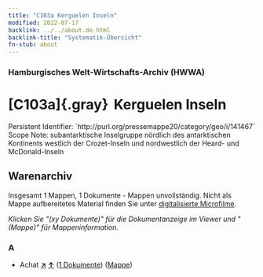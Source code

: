 ```yaml
---
title: "C103a Kerguelen Inseln"
modified: 2022-07-17
backlink: ../../about.de.html
backlink-title: "Systematik-Übersicht"
fn-stub: about
---
```


### Hamburgisches Welt-Wirtschafts-Archiv (HWWA)

# [C103a]{.gray}&#8201; Kerguelen Inseln

<div class="hint">Persistent Identifier: `http://purl.org/pressemappe20/category/geo/i/141467`</div>

<div class="hint">
Scope Note: subantarktische Inselgruppe nördlich des antarktischen Kontinents westlich der Crozet-Inseln und nordwestlich der Heard- und McDonald-Inseln
</div>





## Warenarchiv








Insgesamt 1 Mappen, 1 Dokumente - Mappen unvollständig.
Nicht als Mappe aufbereitetes Material finden Sie unter [digitalisierte Microfilme](/film/h1_wa.de.html).

_Klicken Sie "(xy Dokumente)" für die Dokumentanzeige im Viewer und "(Mappe)" für Mappeninformation._




### A

- Achat [**&nearr;**](../../../ware/i/141944/about.de.html "Achat (XXX in der ganzen Welt)") [**&uarr;**](../../../ware/about.de.html#PID23-Ed01 "Warensystematik") (<a href="https://pm20.zbw.eu/iiifview/folder/wa/141944,141467" title="über: Achat : Kerguelen Inseln" target="_blank">1 Dokumente</a>) ([Mappe](../../../../folder/wa/1419xx/141944/1414xx/141467/about.de.html))




